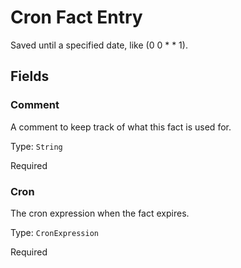 # Cron Fact Entry

Saved until a specified date, like (0 0 \* \* 1).

## Fields

### Comment

A comment to keep track of what this fact is used for.

Type: `String`

Required

### Cron

The cron expression when the fact expires.

Type: `CronExpression`

Required
